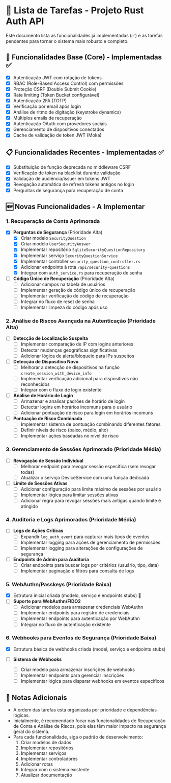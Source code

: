 # 🚀 Lista de Tarefas - Projeto Rust Auth API

Este documento lista as funcionalidades já implementadas (✅) e as tarefas pendentes para tornar o sistema mais robusto e completo.

## 🔐 Funcionalidades Base (Core) - Implementadas ✅

- [x] Autenticação JWT com rotação de tokens
- [x] RBAC (Role-Based Access Control) com permissões
- [x] Proteção CSRF (Double Submit Cookie)
- [x] Rate limiting (Token Bucket configurável)
- [x] Autenticação 2FA (TOTP)
- [x] Verificação por email após login
- [x] Análise de ritmo de digitação (keystroke dynamics)
- [x] Múltiplos emails de recuperação
- [x] Autenticação OAuth com provedores sociais
- [x] Gerenciamento de dispositivos conectados
- [x] Cache de validação de token JWT (Moka)

## 📋 Funcionalidades Recentes - Implementadas ✅

- [x] Substituição de função deprecada no middleware CSRF
- [x] Verificação de token na blacklist durante validação
- [x] Validação de audiência/issuer em tokens JWT 
- [x] Revogação automática de refresh tokens antigos no login
- [x] Perguntas de segurança para recuperação de conta

## 🆕 Novas Funcionalidades - A Implementar

### 1. Recuperação de Conta Aprimorada

- [x] **Perguntas de Segurança** (Prioridade Alta)
  - [x] Criar modelo `SecurityQuestion` 
  - [x] Criar modelo `UserSecurityAnswer`
  - [x] Implementar repositório `SqliteSecurityQuestionRepository`
  - [x] Implementar serviço `SecurityQuestionService`
  - [x] Implementar controller `security_question_controller.rs`
  - [x] Adicionar endpoints à rota `/api/security-questions`
  - [x] Integrar com `auth_service.rs` para recuperação de senha

- [ ] **Código Único de Recuperação** (Prioridade Alta)
  - [ ] Adicionar campos na tabela de usuários
  - [ ] Implementar geração de código único de recuperação
  - [ ] Implementar verificação de código de recuperação
  - [ ] Integrar no fluxo de reset de senha
  - [ ] Implementar limpeza do código após uso

### 2. Análise de Riscos Avançada na Autenticação (Prioridade Alta)

- [ ] **Detecção de Localização Suspeita**
  - [ ] Implementar comparação de IP com logins anteriores
  - [ ] Detectar mudanças geográficas significativas
  - [ ] Adicionar lógica de alerta/bloqueio para IPs suspeitos

- [ ] **Detecção de Dispositivo Novo**
  - [ ] Melhorar a detecção de dispositivos na função `create_session_with_device_info`
  - [ ] Implementar verificação adicional para dispositivos não reconhecidos
  - [ ] Integrar com o fluxo de login existente

- [ ] **Análise de Horário de Login**
  - [ ] Armazenar e analisar padrões de horário de login
  - [ ] Detectar logins em horários incomuns para o usuário
  - [ ] Adicionar pontuação de risco para login em horários incomuns

- [ ] **Pontuação de Risco Combinada**
  - [ ] Implementar sistema de pontuação combinando diferentes fatores
  - [ ] Definir níveis de risco (baixo, médio, alto)
  - [ ] Implementar ações baseadas no nível de risco

### 3. Gerenciamento de Sessões Aprimorado (Prioridade Média)

- [ ] **Revogação de Sessão Individual**
  - [ ] Melhorar endpoint para revogar sessão específica (sem revogar todas)
  - [ ] Atualizar o serviço DeviceService com uma função dedicada

- [ ] **Limite de Sessões Ativas**
  - [ ] Adicionar configuração para limite máximo de sessões por usuário
  - [ ] Implementar lógica para limitar sessões ativas
  - [ ] Adicionar regra para revogar sessões mais antigas quando limite é atingido

### 4. Auditoria e Logs Aprimorados (Prioridade Média)

- [ ] **Logs de Ações Críticas**
  - [ ] Expandir `log_auth_event` para capturar mais tipos de eventos
  - [ ] Implementar logging para ações de gerenciamento de permissões
  - [ ] Implementar logging para alterações de configurações de segurança

- [ ] **Endpoints de Admin para Auditoria**
  - [ ] Criar endpoints para buscar logs por critérios (usuário, tipo, data)
  - [ ] Implementar paginação e filtros para consulta de logs

### 5. WebAuthn/Passkeys (Prioridade Baixa)

- [x] Estrutura inicial criada (modelo, serviço e endpoints stubs) 🔐
- [ ] **Suporte para WebAuthn/FIDO2**
  - [ ] Adicionar modelos para armazenar credenciais WebAuthn
  - [ ] Implementar endpoints para registro de credenciais
  - [ ] Implementar endpoints para autenticação por WebAuthn
  - [ ] Integrar no fluxo de autenticação existente

### 6. Webhooks para Eventos de Segurança (Prioridade Baixa)

- [x] Estrutura básica de webhooks criada (model, serviço e endpoints stubs)

- [ ] **Sistema de Webhooks**
  - [ ] Criar modelo para armazenar inscrições de webhooks
  - [ ] Implementar endpoints para gerenciar inscrições
  - [ ] Implementar lógica para disparar webhooks em eventos específicos

## 📝 Notas Adicionais

- A ordem das tarefas está organizada por prioridade e dependências lógicas.
- Inicialmente, é recomendado focar nas funcionalidades de Recuperação de Conta e Análise de Riscos, pois elas têm maior impacto na segurança geral do sistema.
- Para cada funcionalidade, siga o padrão de desenvolvimento:
  1. Criar modelos de dados
  2. Implementar repositórios
  3. Implementar serviços
  4. Implementar controladores
  5. Adicionar rotas
  6. Integrar com o sistema existente
  7. Atualizar documentação 